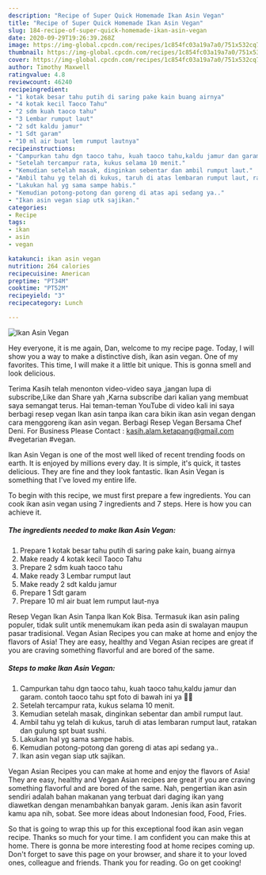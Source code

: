 ```yaml
---
description: "Recipe of Super Quick Homemade Ikan Asin Vegan"
title: "Recipe of Super Quick Homemade Ikan Asin Vegan"
slug: 184-recipe-of-super-quick-homemade-ikan-asin-vegan
date: 2020-09-29T19:26:39.268Z
image: https://img-global.cpcdn.com/recipes/1c854fc03a19a7a0/751x532cq70/ikan-asin-vegan-recipe-main-photo.jpg
thumbnail: https://img-global.cpcdn.com/recipes/1c854fc03a19a7a0/751x532cq70/ikan-asin-vegan-recipe-main-photo.jpg
cover: https://img-global.cpcdn.com/recipes/1c854fc03a19a7a0/751x532cq70/ikan-asin-vegan-recipe-main-photo.jpg
author: Timothy Maxwell
ratingvalue: 4.8
reviewcount: 46240
recipeingredient:
- "1 kotak besar tahu putih di saring pake kain buang airnya"
- "4 kotak kecil Taoco Tahu"
- "2 sdm kuah taoco tahu"
- "3 Lembar rumput laut"
- "2 sdt kaldu jamur"
- "1 Sdt garam"
- "10 ml air buat lem rumput lautnya"
recipeinstructions:
- "Campurkan tahu dgn taoco tahu, kuah taoco tahu,kaldu jamur dan garam. contoh taoco tahu spt foto di bawah ini ya 🤗🤗"
- "Setelah tercampur rata, kukus selama 10 menit."
- "Kemudian setelah masak, dinginkan sebentar dan ambil rumput laut."
- "Ambil tahu yg telah di kukus, taruh di atas lembaran rumput laut, ratakan dan gulung spt buat sushi."
- "Lakukan hal yg sama sampe habis."
- "Kemudian potong-potong dan goreng di atas api sedang ya.."
- "Ikan asin vegan siap utk sajikan."
categories:
- Recipe
tags:
- ikan
- asin
- vegan

katakunci: ikan asin vegan 
nutrition: 264 calories
recipecuisine: American
preptime: "PT34M"
cooktime: "PT52M"
recipeyield: "3"
recipecategory: Lunch

---
```



![Ikan Asin Vegan](https://img-global.cpcdn.com/recipes/1c854fc03a19a7a0/751x532cq70/ikan-asin-vegan-recipe-main-photo.jpg)

Hey everyone, it is me again, Dan, welcome to my recipe page. Today, I will show you a way to make a distinctive dish, ikan asin vegan. One of my favorites. This time, I will make it a little bit unique. This is gonna smell and look delicious.

Terima Kasih telah menonton video-video saya ,jangan lupa di subscribe,Like dan Share yah ,Karna subscribe dari kalian yang membuat saya semangat terus. Hai teman-teman YouTube di video kali ini saya berbagi resep vegan Ikan asin tanpa ikan cara bikin ikan asin vegan dengan cara menggoreng ikan asin vegan. Berbagi Resep Vegan Bersama Chef Deni. For Business Please Contact : kasih.alam.ketapang@gmail.com #vegetarian #vegan.

Ikan Asin Vegan is one of the most well liked of recent trending foods on earth. It is enjoyed by millions every day. It is simple, it's quick, it tastes delicious. They are fine and they look fantastic. Ikan Asin Vegan is something that I've loved my entire life.


To begin with this recipe, we must first prepare a few ingredients. You can cook ikan asin vegan using 7 ingredients and 7 steps. Here is how you can achieve it.

<!--inarticleads1-->

##### The ingredients needed to make Ikan Asin Vegan:

1. Prepare 1 kotak besar tahu putih di saring pake kain, buang airnya
1. Make ready 4 kotak kecil Taoco Tahu
1. Prepare 2 sdm kuah taoco tahu
1. Make ready 3 Lembar rumput laut
1. Make ready 2 sdt kaldu jamur
1. Prepare 1 Sdt garam
1. Prepare 10 ml air buat lem rumput laut-nya


Resep Vegan Ikan Asin Tanpa Ikan Kok Bisa. Termasuk ikan asin paling populer, tidak sulit untik menemukam ikan peda asin di swalayan maupun pasar tradisional. Vegan Asian Recipes you can make at home and enjoy the flavors of Asia! They are easy, healthy and Vegan Asian recipes are great if you are craving something flavorful and are bored of the same. 

<!--inarticleads2-->

##### Steps to make Ikan Asin Vegan:

1. Campurkan tahu dgn taoco tahu, kuah taoco tahu,kaldu jamur dan garam. contoh taoco tahu spt foto di bawah ini ya 🤗🤗
1. Setelah tercampur rata, kukus selama 10 menit.
1. Kemudian setelah masak, dinginkan sebentar dan ambil rumput laut.
1. Ambil tahu yg telah di kukus, taruh di atas lembaran rumput laut, ratakan dan gulung spt buat sushi.
1. Lakukan hal yg sama sampe habis.
1. Kemudian potong-potong dan goreng di atas api sedang ya..
1. Ikan asin vegan siap utk sajikan.


Vegan Asian Recipes you can make at home and enjoy the flavors of Asia! They are easy, healthy and Vegan Asian recipes are great if you are craving something flavorful and are bored of the same. Nah, pengertian ikan asin sendiri adalah bahan makanan yang terbuat dari daging ikan yang diawetkan dengan menambahkan banyak garam. Jenis ikan asin favorit kamu apa nih, sobat. See more ideas about Indonesian food, Food, Fries. 

So that is going to wrap this up for this exceptional food ikan asin vegan recipe. Thanks so much for your time. I am confident you can make this at home. There is gonna be more interesting food at home recipes coming up. Don't forget to save this page on your browser, and share it to your loved ones, colleague and friends. Thank you for reading. Go on get cooking!
